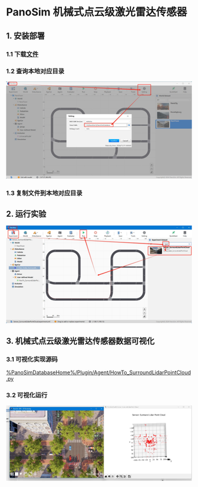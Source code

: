 # PanoSim 机械式点云级激光雷达传感器

## 1. 安装部署

### 1.1 下载[文件](./PanoSimDatabase)

### 1.2 查询本地对应目录
![image](../../../Bus/ego/docs/images/folder.jpg)

### 1.3 复制文件到本地对应目录

## 2. 运行实验
![image](docs/images/open.jpg)


## 3. 机械式点云级激光雷达传感器数据可视化

### 3.1 可视化实现源码
[%PanoSimDatabaseHome%/Plugin/Agent/HowTo_SurroundLidarPointCloud.py](PanoSimDatabase/Plugin/Agent/HowTo_SurroundLidarPointCloud.py)

### 3.2 可视化运行
![image](docs/images/visualization.jpg)
